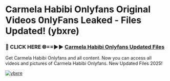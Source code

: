 # Carmela Habibi Onlyfans Original Videos 0nlyFans Leaked - Files Updated! (ybxre)

<h3>🔴 CLICK HERE 🌐==►► <a href="https://tinyurl.com/ehrbuxhb" rel="nofollow">Carmela Habibi Onlyfans Updated Files</a></h3>

Get Carmela Habibi Onlyfans and all content. Now you can access all videos and pictures of Carmela Habibi Onlyfans. New Updated Files 2025!

[![ybxre](https://i.imgur.com/lVYEuWS.gif)](https://tinyurl.com/ehrbuxhb)
